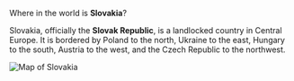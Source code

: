 Where in the world is **Slovakia**?
<!--question-->
Slovakia, officially the **Slovak Republic**, is a landlocked country in Central Europe.  It is bordered by Poland to the north, Ukraine to the east, Hungary to the south, Austria to the west, and the Czech Republic to the northwest.

![Map of Slovakia](images/EU-Slovakia.svg)